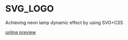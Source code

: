 # SVG_LOGO
Achieving neon lamp dynamic effect by using SVG+CSS

[online preview](https://juntanghu.github.io/SVG-LOGO/index.html)
